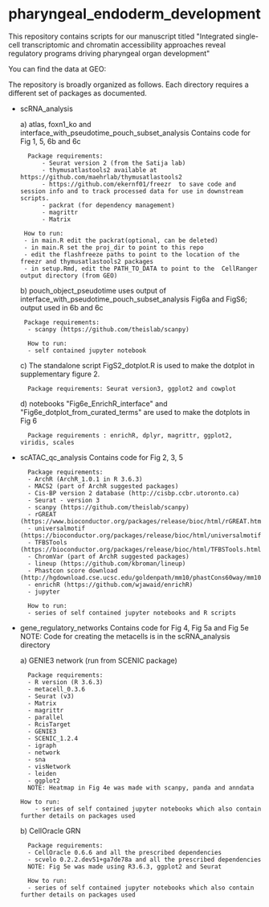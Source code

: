 # pharyngeal_endoderm_development

This repository contains scripts for our manuscript titled "Integrated single-cell transcriptomic and chromatin accessibility approaches reveal regulatory programs driving pharyngeal organ development"

You can find the data at GEO: 

The repository is broadly organized as follows. Each directory requires a different set of packages as documented.
- scRNA_analysis

    a) atlas, foxn1_ko and interface_with_pseudotime_pouch_subset_analysis
       Contains code for Fig 1, 5, 6b and 6c
    
        Package requirements:
            - Seurat version 2 (from the Satija lab) 
            - thymusatlastools2 available at https://github.com/maehrlab/thymusatlastools2
            - https://github.com/ekernf01/freezr  to save code and session info and to track processed data for use in downstream scripts.
            - packrat (for dependency management)
            - magrittr
            - Matrix
    
       How to run:
       - in main.R edit the packrat(optional, can be deleted)
       - in main.R set the proj_dir to point to this repo
       - edit the flashfreeze paths to point to the location of the freezr and thymusatlastools2 packages
       - in setup.Rmd, edit the PATH_TO_DATA to point to the  CellRanger output directory (from GEO)
       
    b) pouch_object_pseudotime
    uses output of interface_with_pseudotime_pouch_subset_analysis
    Fig6a and FigS6; 
    output used in 6b and 6c
    
       Package requirements:
        - scanpy (https://github.com/theislab/scanpy)
    
        How to run:
        - self contained jupyter notebook
        
    c)  The standalone script FigS2_dotplot.R  is used to make the dotplot in supplementary figure 2. 
        
        Package requirements: Seurat version3, ggplot2 and cowplot
    
    d) notebooks "Fig6e_EnrichR_interface" and "Fig6e_dotplot_from_curated_terms"  are used to make the dotplots in Fig 6 
        
        Package requirements : enrichR, dplyr, magrittr, ggplot2, viridis, scales
        
- scATAC_qc_analysis
Contains code for Fig 2, 3, 5

        Package requirements:
        - ArchR (ArchR_1.0.1 in R 3.6.3)
        - MACS2 (part of ArchR suggested packages)
        - Cis-BP version 2 database (http://cisbp.ccbr.utoronto.ca)
        - Seurat - version 3
        - scanpy (https://github.com/theislab/scanpy)
        - rGREAT (https://www.bioconductor.org/packages/release/bioc/html/rGREAT.html)
        - universalmotif (https://bioconductor.org/packages/release/bioc/html/universalmotif.html)
        - TFBSTools (https://bioconductor.org/packages/release/bioc/html/TFBSTools.html)
        - ChromVar (part of ArchR suggested packages)
        - lineup (https://github.com/kbroman/lineup)
        - Phastcon score download (http://hgdownload.cse.ucsc.edu/goldenpath/mm10/phastCons60way/mm10.60way.phastCons60wayEuarchontoGlire.bw)
        - enrichR (https://github.com/wjawaid/enrichR)
        - jupyter
        
        How to run:
        - series of self contained jupyter notebooks and R scripts

- gene_regulatory_networks
Contains code for Fig 4, Fig 5a and Fig 5e
NOTE: Code for creating the metacells is in the scRNA_analysis directory

    a) GENIE3 network (run from SCENIC package)
    
        Package requirements:
        - R version (R 3.6.3)
        - metacell_0.3.6
        - Seurat (v3)
        - Matrix
        - magrittr
        - parallel
        - RcisTarget
        - GENIE3
        - SCENIC_1.2.4 
        - igraph
        - network
        - sna
        - visNetwork
        - leiden
        - ggplot2
        NOTE: Heatmap in Fig 4e was made with scanpy, panda and anndata
      
      How to run:
          - series of self contained jupyter notebooks which also contain further details on packages used

        
    b) CellOracle GRN
        
        Package requirements:
        - CellOracle 0.6.6 and all the prescribed dependencies
        - scvelo 0.2.2.dev51+ga7de78a and all the prescribed dependencies
        NOTE: Fig 5e was made using R3.6.3, ggplot2 and Seurat
    
        How to run:
        - series of self contained jupyter notebooks which also contain further details on packages used

